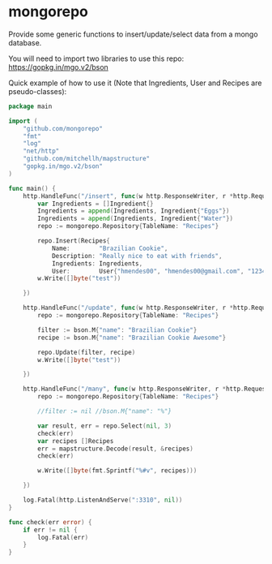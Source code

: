 # mongorepo
Provide some generic functions to insert/update/select data from a mongo database.

You will need to import two libraries to use this repo:
<br>
https://gopkg.in/mgo.v2/bson

Quick example of how to use it (Note that Ingredients, User and Recipes are pseudo-classes):

``` go
package main

import (
	"github.com/mongorepo"
	"fmt"
	"log"
	"net/http"
	"github.com/mitchellh/mapstructure"
	"gopkg.in/mgo.v2/bson"
)

func main() {
	http.HandleFunc("/insert", func(w http.ResponseWriter, r *http.Request) {
		var Ingredients = []Ingredient{}
		Ingredients = append(Ingredients, Ingredient{"Eggs"})
		Ingredients = append(Ingredients, Ingredient{"Water"})
		repo := mongorepo.Repository{TableName: "Recipes"}

		repo.Insert(Recipes{
			Name:        "Brazilian Cookie",
			Description: "Really nice to eat with friends",
			Ingredients: Ingredients,
			User:        User{"hmendes00", "hmendes00@gmail.com", "123456"}})
		w.Write([]byte("test"))

	})

	http.HandleFunc("/update", func(w http.ResponseWriter, r *http.Request) {
		repo := mongorepo.Repository{TableName: "Recipes"}

		filter := bson.M{"name": "Brazilian Cookie"}
		recipe := bson.M{"name": "Brazilian Cookie Awesome"}

		repo.Update(filter, recipe)
		w.Write([]byte("test"))

	})

	http.HandleFunc("/many", func(w http.ResponseWriter, r *http.Request) {
		repo := mongorepo.Repository{TableName: "Recipes"}

		//filter := nil //bson.M{"name": "%"}

		var result, err = repo.Select(nil, 3)
		check(err)
		var recipes []Recipes
		err = mapstructure.Decode(result, &recipes)
		check(err)

		w.Write([]byte(fmt.Sprintf("%#v", recipes)))

	})

	log.Fatal(http.ListenAndServe(":3310", nil))
}

func check(err error) {
	if err != nil {
		log.Fatal(err)
	}
}

```
